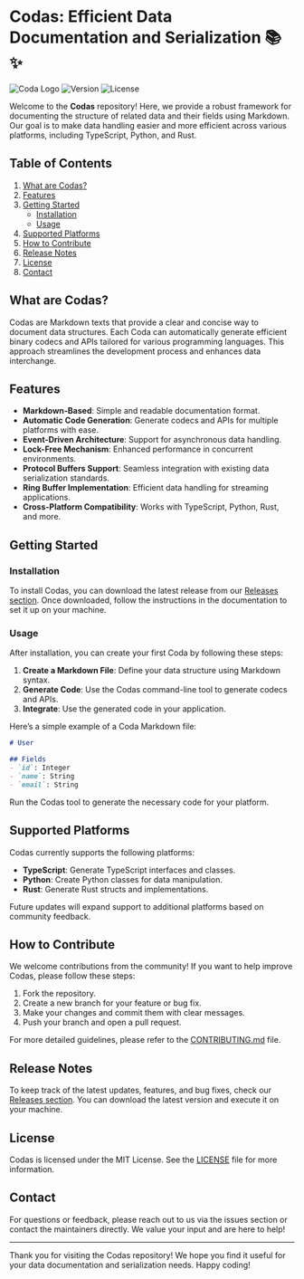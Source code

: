 # Codas: Efficient Data Documentation and Serialization 📚✨

![Coda Logo](https://img.shields.io/badge/Codas-Documentation-blue.svg)
![Version](https://img.shields.io/badge/Version-1.0.0-green.svg)
![License](https://img.shields.io/badge/License-MIT-yellow.svg)

Welcome to the **Codas** repository! Here, we provide a robust framework for documenting the structure of related data and their fields using Markdown. Our goal is to make data handling easier and more efficient across various platforms, including TypeScript, Python, and Rust.

## Table of Contents

1. [What are Codas?](#what-are-codas)
2. [Features](#features)
3. [Getting Started](#getting-started)
   - [Installation](#installation)
   - [Usage](#usage)
4. [Supported Platforms](#supported-platforms)
5. [How to Contribute](#how-to-contribute)
6. [Release Notes](#release-notes)
7. [License](#license)
8. [Contact](#contact)

## What are Codas? 

Codas are Markdown texts that provide a clear and concise way to document data structures. Each Coda can automatically generate efficient binary codecs and APIs tailored for various programming languages. This approach streamlines the development process and enhances data interchange.

## Features

- **Markdown-Based**: Simple and readable documentation format.
- **Automatic Code Generation**: Generate codecs and APIs for multiple platforms with ease.
- **Event-Driven Architecture**: Support for asynchronous data handling.
- **Lock-Free Mechanism**: Enhanced performance in concurrent environments.
- **Protocol Buffers Support**: Seamless integration with existing data serialization standards.
- **Ring Buffer Implementation**: Efficient data handling for streaming applications.
- **Cross-Platform Compatibility**: Works with TypeScript, Python, Rust, and more.

## Getting Started

### Installation

To install Codas, you can download the latest release from our [Releases section](https://github.com/gio-barbosa/codas/releases). Once downloaded, follow the instructions in the documentation to set it up on your machine.

### Usage

After installation, you can create your first Coda by following these steps:

1. **Create a Markdown File**: Define your data structure using Markdown syntax.
2. **Generate Code**: Use the Codas command-line tool to generate codecs and APIs.
3. **Integrate**: Use the generated code in your application.

Here’s a simple example of a Coda Markdown file:

```markdown
# User

## Fields
- `id`: Integer
- `name`: String
- `email`: String
```

Run the Codas tool to generate the necessary code for your platform.

## Supported Platforms

Codas currently supports the following platforms:

- **TypeScript**: Generate TypeScript interfaces and classes.
- **Python**: Create Python classes for data manipulation.
- **Rust**: Generate Rust structs and implementations.

Future updates will expand support to additional platforms based on community feedback.

## How to Contribute

We welcome contributions from the community! If you want to help improve Codas, please follow these steps:

1. Fork the repository.
2. Create a new branch for your feature or bug fix.
3. Make your changes and commit them with clear messages.
4. Push your branch and open a pull request.

For more detailed guidelines, please refer to the [CONTRIBUTING.md](CONTRIBUTING.md) file.

## Release Notes

To keep track of the latest updates, features, and bug fixes, check our [Releases section](https://github.com/gio-barbosa/codas/releases). You can download the latest version and execute it on your machine.

## License

Codas is licensed under the MIT License. See the [LICENSE](LICENSE) file for more information.

## Contact

For questions or feedback, please reach out to us via the issues section or contact the maintainers directly. We value your input and are here to help!

---

Thank you for visiting the Codas repository! We hope you find it useful for your data documentation and serialization needs. Happy coding!